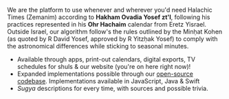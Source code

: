 We are the platform to use whenever and wherever you'd need Halachic Times (Zemanim) according to **Hakham Ovadia Yosef zt'l**, following his practices represented in his **Ohr Hachaim** calendar from Eretz Yisrael. Outside Israel, our algorithm follow's the rules outlined by the Minḥat Kohen (as quoted by R David Yosef, approved by R Yitzḥak Yosef) to comply with the astronomical differences while sticking to seasonal minutes.

- Available through apps, print-out calendars, digital exports, TV schedules for shuls & our website (you're on here right now)!
- Expanded implementations possible through our [open-source codebase](https://github.com/Zemaneh-Yosef). Implementations available in JavaScript, Java & Swift
- _Sugya_ descriptions for every time, with sources and possible trivia.